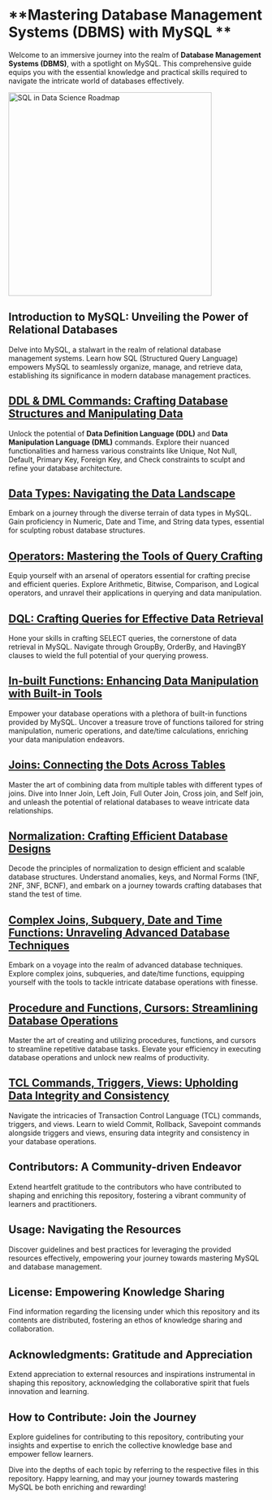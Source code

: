# **Mastering Database Management Systems (DBMS) with MySQL **

Welcome to an immersive journey into the realm of **Database Management Systems (DBMS)**, with a spotlight on MySQL. This comprehensive guide equips you with the essential knowledge and practical skills required to navigate the intricate world of databases effectively.

<img src="https://github.com/ziyaad123/SQL-Content/assets/150244397/edf5a00f-3e27-4626-a1f6-67031da85185" alt="SQL in Data Science Roadmap" width="400">



## **Introduction to MySQL: Unveiling the Power of Relational Databases**

Delve into MySQL, a stalwart in the realm of relational database management systems. Learn how SQL (Structured Query Language) empowers MySQL to seamlessly organize, manage, and retrieve data, establishing its significance in modern database management practices.

## **[DDL & DML Commands: Crafting Database Structures and Manipulating Data](https://github.com/ziyaad123/SQL-Content/blob/main/Sql%20content/ddl%2Cdml%2Ccommands.sql)**

Unlock the potential of **Data Definition Language (DDL)** and **Data Manipulation Language (DML)** commands. Explore their nuanced functionalities and harness various constraints like Unique, Not Null, Default, Primary Key, Foreign Key, and Check constraints to sculpt and refine your database architecture.

## **[Data Types: Navigating the Data Landscape](https://github.com/ziyaad123/SQL-Content/blob/main/Sql%20content/In-Built%20Functions.sql)**

Embark on a journey through the diverse terrain of data types in MySQL. Gain proficiency in Numeric, Date and Time, and String data types, essential for sculpting robust database structures.

## **[Operators: Mastering the Tools of Query Crafting](https://github.com/ziyaad123/SQL-Content/blob/main/Sql%20content/Operators.sql)**

Equip yourself with an arsenal of operators essential for crafting precise and efficient queries. Explore Arithmetic, Bitwise, Comparison, and Logical operators, and unravel their applications in querying and data manipulation.

## **[DQL: Crafting Queries for Effective Data Retrieval](https://github.com/ziyaad123/SQL-Content/blob/main/Sql%20content/DQL.sql)**

Hone your skills in crafting SELECT queries, the cornerstone of data retrieval in MySQL. Navigate through GroupBy, OrderBy, and HavingBY clauses to wield the full potential of your querying prowess.

## **[In-built Functions: Enhancing Data Manipulation with Built-in Tools](https://github.com/ziyaad123/SQL-Content/blob/main/Sql%20content/In-Built%20Functions.sql)**

Empower your database operations with a plethora of built-in functions provided by MySQL. Uncover a treasure trove of functions tailored for string manipulation, numeric operations, and date/time calculations, enriching your data manipulation endeavors.

## **[Joins: Connecting the Dots Across Tables](https://github.com/ziyaad123/SQL-Content/blob/main/Sql%20content/Joins.sql)**

Master the art of combining data from multiple tables with different types of joins. Dive into Inner Join, Left Join, Full Outer Join, Cross join, and Self join, and unleash the potential of relational databases to weave intricate data relationships.

## **[Normalization: Crafting Efficient Database Designs](https://github.com/ziyaad123/SQL-Content/blob/main/Sql%20content/normalizations.sql)**

Decode the principles of normalization to design efficient and scalable database structures. Understand anomalies, keys, and Normal Forms (1NF, 2NF, 3NF, BCNF), and embark on a journey towards crafting databases that stand the test of time.

## **[Complex Joins, Subquery, Date and Time Functions: Unraveling Advanced Database Techniques](https://github.com/ziyaad123/SQL-Content/blob/main/Sql%20content/complex%20joins%2Csubqueries%2C%20and%20date-time%20functions.sql)**

Embark on a voyage into the realm of advanced database techniques. Explore complex joins, subqueries, and date/time functions, equipping yourself with the tools to tackle intricate database operations with finesse.

## **[Procedure and Functions, Cursors: Streamlining Database Operations](https://github.com/ziyaad123/SQL-Content/blob/main/Sql%20content/Procedures%20%2CFunctions%20and%20Cursors.sql)**

Master the art of creating and utilizing procedures, functions, and cursors to streamline repetitive database tasks. Elevate your efficiency in executing database operations and unlock new realms of productivity.

## **[TCL Commands, Triggers, Views: Upholding Data Integrity and Consistency](https://github.com/ziyaad123/SQL-Content/blob/main/Sql%20content/TCL%2CTRIGGERS%2CVEIWCOMMANSD.sql)**

Navigate the intricacies of Transaction Control Language (TCL) commands, triggers, and views. Learn to wield Commit, Rollback, Savepoint commands alongside triggers and views, ensuring data integrity and consistency in your database operations.

## **Contributors: A Community-driven Endeavor**

Extend heartfelt gratitude to the contributors who have contributed to shaping and enriching this repository, fostering a vibrant community of learners and practitioners.

## **Usage: Navigating the Resources**

Discover guidelines and best practices for leveraging the provided resources effectively, empowering your journey towards mastering MySQL and database management.

## **License: Empowering Knowledge Sharing**

Find information regarding the licensing under which this repository and its contents are distributed, fostering an ethos of knowledge sharing and collaboration.

## **Acknowledgments: Gratitude and Appreciation**

Extend appreciation to external resources and inspirations instrumental in shaping this repository, acknowledging the collaborative spirit that fuels innovation and learning.

## **How to Contribute: Join the Journey**

Explore guidelines for contributing to this repository, contributing your insights and expertise to enrich the collective knowledge base and empower fellow learners.

Dive into the depths of each topic by referring to the respective files in this repository. Happy learning, and may your journey towards mastering MySQL be both enriching and rewarding!
